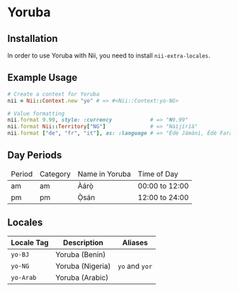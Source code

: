 <!-- This file has been generated. Source: languages/_template.md.erb -->

# Yoruba

## Installation

In order to use Yoruba with Nii, you need to install `nii-extra-locales`.

## Example Usage

``` ruby
# Create a context for Yoruba
nii = Nii::Context.new "yo" # => #<Nii::Context:yo-NG>

# Value formatting
nii.format 9.99, style: :currency            # => "₦9.99"
nii.format Nii::Territory["NG"]              # => "Nàìjíríà"
nii.format ["de", "fr", "it"], as: :language # => "Èdè Jámánì, Èdè Faransé, Èdè Ítálì"
```

## Day Periods


<table>
  <thead>
    <tr>
      <td>Period</td>
      <td>Category</td>
      <td>Name in Yoruba</td>
      <td>Time of Day</td>
    </tr>
  </thead>
  <tbody>
    <tr>
      <td>am</td>
      <td>am</td>
      <td>Àárọ̀</td>
      <td>00:00 to 12:00</td>
    </tr>
    <tr>
      <td>pm</td>
      <td>pm</td>
      <td>Ọ̀sán</td>
      <td>12:00 to 24:00</td>
    </tr>
  </tbody>
</table>



## Locales

<table>
  <thead>
    <tr>
      <th>Locale Tag</th>
      <th>Description</th>
      <th>Aliases</th>
    </tr>
  </thead>
  <tbody>
    <tr>
      <td><code>yo-BJ</code></td>
      <td>Yoruba (Benin)</td>
      <td></td>
    </tr>
    <tr>
      <td><code>yo-NG</code></td>
      <td>Yoruba (Nigeria)</td>
      <td><code>yo</code> and <code>yor</code></td>
    </tr>
    <tr>
      <td><code>yo-Arab</code></td>
      <td>Yoruba (Arabic)</td>
      <td></td>
    </tr>
  </tbody>
</table>

